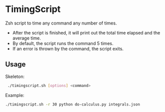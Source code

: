 # TimingScript
Zsh script to time any command any number of times.

* After the script is finished, it will print out the total time elapsed and the average time.
* By default, the script runs the command 5 times.
* If an error is thrown by the command, the script exits.

## Usage

Skeleton:
```sh
 ./timingscript.sh [options] <command>
 ```

Example:

```sh
./timingscript.sh -r 30 python do-calculus.py integrals.json
```
